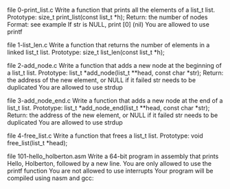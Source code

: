 file 0-print_list.c Write a function that prints all the elements of a list_t list.
Prototype: size_t print_list(const list_t *h);
Return: the number of nodes
Format: see example
If str is NULL, print [0] (nil)
You are allowed to use printf

file 1-list_len.c  Write a function that returns the number of elements in a linked list_t list.
Prototype: size_t list_len(const list_t *h);

file 2-add_node.c Write a function that adds a new node at the beginning of a list_t list.
Prototype: list_t *add_node(list_t **head, const char *str);
Return: the address of the new element, or NULL if it failed
str needs to be duplicated
You are allowed to use strdup

file 3-add_node_end.c  Write a function that adds a new node at the end of a list_t list.
Prototype: list_t *add_node_end(list_t **head, const char *str);
Return: the address of the new element, or NULL if it failed
str needs to be duplicated
You are allowed to use strdup

file 4-free_list.c Write a function that frees a list_t list.
Prototype: void free_list(list_t *head);

file 101-hello_holberton.asm Write a 64-bit program in assembly that prints Hello, Holberton, followed by a new line.
You are only allowed to use the printf function
You are not allowed to use interrupts
Your program will be compiled using nasm and gcc: 
